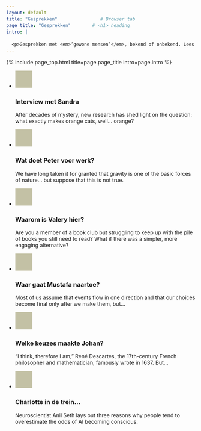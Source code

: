 ```yaml
---
layout: default
title: "Gesprekken"                # Browser tab
page_title: "Gesprekken"        # <h1> heading
intro: |
  
  <p>Gesprekken met <em>‘gewone mensen’</em>, bekend of onbekend. Lees ze hier. En wil je ook in gesprek, laat het me weten.</p>
---
```


{% include page_top.html 
   title=page.page_title 
   intro=page.intro 
%}

<div class="custom-section">
  
<ul class="article-list">
  <li>
    <img src="/assets/images/global/icon2.svg" alt="Icon" class="link-icon">
    <div class="text">
      <h3>Interview met <span class="name">Sandra</span></h3>
      <p>After decades of mystery, new research has shed light on the question: what exactly makes orange cats, well... orange?
</p>
    </div>
  </li>  <li>
    <img src="/assets/images/global/icon2.svg" alt="Icon" class="link-icon">
    <div class="text">
      <h3>Wat doet <span class="name">Peter</span> voor werk?</h3>
      <p>We have long taken it for granted that gravity is one of the basic forces of nature... but suppose that this is not true.</p>
    </div>
  </li>  <li>
    <img src="/assets/images/global/icon2.svg" alt="Icon" class="link-icon">
    <div class="text">
      <h3>Waarom is <span class="name">Valery</span> hier?</h3>
      <p>Are you a member of a book club but struggling to keep up with the pile of books you still need to read? What if there was a simpler, more engaging alternative?</p>
    </div>
  </li>  <li>
    <img src="/assets/images/global/icon2.svg" alt="Icon" class="link-icon">
    <div class="text">
      <h3>Waar gaat <span class="name">Mustafa</span> naartoe?</h3>
      <p>Most of us assume that events flow in one direction and that our choices become final only after we make them, but...</p>
    </div>
  </li>  <li>
    <img src="/assets/images/global/icon2.svg" alt="Icon" class="link-icon">
    <div class="text">
      <h3>Welke keuzes maakte <span class="name">Johan?</span></h3>
      <p>“I think, therefore I am,” René Descartes, the 17th-century French philosopher and mathematician, famously wrote in 1637. But...</p>
    </div>
  </li>  <li>
    <img src="/assets/images/global/icon2.svg" alt="Icon" class="link-icon">
    <div class="text">
      <h3><span class="name">Charlotte </span>in de trein...</h3>
      <p>Neuroscientist Anil Seth lays out three reasons why people tend to overestimate the odds of AI becoming conscious. </p>
    </div>
  </li>
</ul></div>

